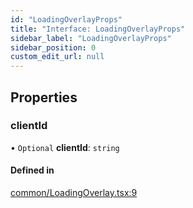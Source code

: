 ```yaml
---
id: "LoadingOverlayProps"
title: "Interface: LoadingOverlayProps"
sidebar_label: "LoadingOverlayProps"
sidebar_position: 0
custom_edit_url: null
---
```


## Properties

### clientId

• `Optional` **clientId**: `string`

#### Defined in

[common/LoadingOverlay.tsx:9](https://github.com/codesandbox/sandpack/blob/443abe8/sandpack-react/src/common/LoadingOverlay.tsx#L9)
